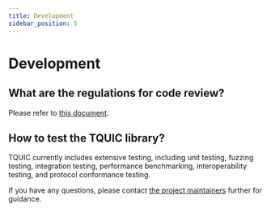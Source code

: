 ```yaml
---
title: Development
sidebar_position: 5
---
```


# Development

## What are the regulations for code review?
Please refer to [this document](../how_to_contribute/contribute_codes#certain-regulations-about-code-review).

## How to test the TQUIC library?
TQUIC currently includes extensive testing, including unit testing, fuzzing testing, integration testing,
performance benchmarking, interoperability testing, and protocol conformance testing. 

If you have any questions, please contact [the project maintainers](https://github.com/tencent/tquic/blob/develop/MAINTAINERS.md)
further for guidance.
